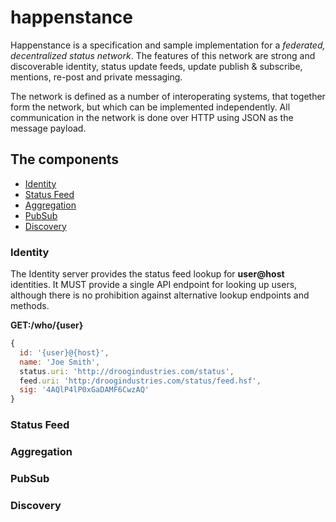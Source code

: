 happenstance
============

Happenstance is a specification and sample implementation for a _federated, decentralized status network_. The features of this network are strong and discoverable identity, status update feeds, update publish & subscribe, mentions, re-post and private messaging.

The network is defined as a number of interoperating systems, that together form the network, but which can be implemented independently. All communication in the network is done over HTTP using JSON as the message payload.

## The components

* [Identity](#identity)
* [Status Feed](#status-feed)
* [Aggregation](#aggregation)
* [PubSub](#pubsub)
* [Discovery](#discovery)

### Identity

The Identity server provides the status feed lookup for **user@host** identities. It MUST provide a single API endpoint for looking up users, although there is no prohibition against alternative lookup endpoints and methods.

**GET:/who/{user}**
```javascript
{
  id: '{user}@{host}',
  name: 'Joe Smith',
  status.uri: 'http://droogindustries.com/status',
  feed.uri: 'http:/droogindustries.com/status/feed.hsf',
  sig: '4AQlP4lP0xGaDAMF6CwzAQ'
}
```

### Status Feed

### Aggregation

### PubSub

### Discovery
